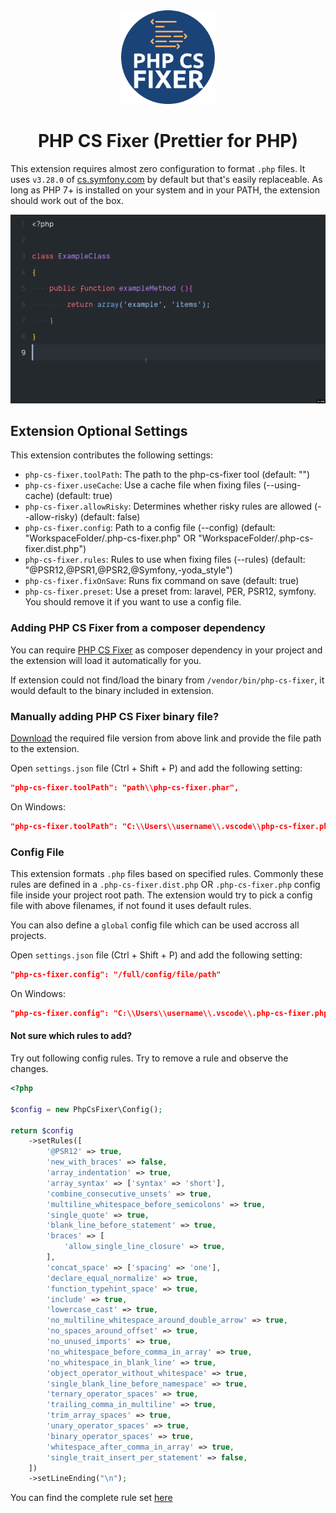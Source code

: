 <div align="center">
    <img width="150px" height="150px" src="icon.png"/>
</div>

<div align="center"><h1>PHP CS Fixer (Prettier for PHP)</h1></div>

This extension requires almost zero configuration to format `.php` files. It uses `v3.28.0` of [cs.symfony.com](https://cs.symfony.com/) by default but that's easily replaceable. As long as PHP 7+ is installed on your system and in your PATH, the extension should work out of the box.

![demo](simple-demo.gif)

## Extension Optional Settings

This extension contributes the following settings:

* `php-cs-fixer.toolPath`: The path to the php-cs-fixer tool (default: "")
* `php-cs-fixer.useCache`: Use a cache file when fixing files (--using-cache) (default: true)
* `php-cs-fixer.allowRisky`: Determines whether risky rules are allowed (--allow-risky) (default: false)
* `php-cs-fixer.config`: Path to a config file (--config) (default: "WorkspaceFolder/.php-cs-fixer.php" OR "WorkspaceFolder/.php-cs-fixer.dist.php")
* `php-cs-fixer.rules`: Rules to use when fixing files (--rules) (default: "@PSR12,@PSR1,@PSR2,@Symfony,-yoda_style")
* `php-cs-fixer.fixOnSave`: Runs fix command on save (default: true)
* `php-cs-fixer.preset`: Use a preset from: laravel, PER, PSR12, symfony. You should remove it if you want to use a config file.

### Adding PHP CS Fixer from a composer dependency

You can require [PHP CS Fixer](https://packagist.org/packages/friendsofphp/php-cs-fixer) as composer dependency in your project and the extension will load it automatically for you.

If extension could not find/load the binary from `/vendor/bin/php-cs-fixer`, it would default to the binary included in extension.

### Manually adding PHP CS Fixer binary file?

[Download](https://cs.symfony.com/) the required file version from above link and provide the file path to the extension.

Open `settings.json` file (Ctrl + Shift + P) and add the following setting:

```json
"php-cs-fixer.toolPath": "path\\php-cs-fixer.phar",
```

On Windows:

```json
"php-cs-fixer.toolPath": "C:\\Users\\username\\.vscode\\php-cs-fixer.phar",
```

### Config File

This extension formats `.php` files based on specified rules. Commonly these rules are defined in a `.php-cs-fixer.dist.php` OR `.php-cs-fixer.php` config file inside your project root path. The extension would try to pick a config file with above filenames, if not found it uses default rules.

You can also define a `global` config file which can be used accross all projects.

Open `settings.json` file (Ctrl + Shift + P) and add the following setting:

```json
"php-cs-fixer.config": "/full/config/file/path"
```

On Windows:

```json
"php-cs-fixer.config": "C:\\Users\\username\\.vscode\\.php-cs-fixer.php"
```

#### Not sure which rules to add?

Try out following config rules. Try to remove a rule and observe the changes.

```php
<?php

$config = new PhpCsFixer\Config();

return $config
    ->setRules([
        '@PSR12' => true,
        'new_with_braces' => false,
        'array_indentation' => true,
        'array_syntax' => ['syntax' => 'short'],
        'combine_consecutive_unsets' => true,
        'multiline_whitespace_before_semicolons' => true,
        'single_quote' => true,
        'blank_line_before_statement' => true,
        'braces' => [
            'allow_single_line_closure' => true,
        ],
        'concat_space' => ['spacing' => 'one'],
        'declare_equal_normalize' => true,
        'function_typehint_space' => true,
        'include' => true,
        'lowercase_cast' => true,
        'no_multiline_whitespace_around_double_arrow' => true,
        'no_spaces_around_offset' => true,
        'no_unused_imports' => true,
        'no_whitespace_before_comma_in_array' => true,
        'no_whitespace_in_blank_line' => true,
        'object_operator_without_whitespace' => true,
        'single_blank_line_before_namespace' => true,
        'ternary_operator_spaces' => true,
        'trailing_comma_in_multiline' => true,
        'trim_array_spaces' => true,
        'unary_operator_spaces' => true,
        'binary_operator_spaces' => true,
        'whitespace_after_comma_in_array' => true,
        'single_trait_insert_per_statement' => false,
    ])
    ->setLineEnding("\n");
```

You can find the complete rule set [here](https://github.com/FriendsOfPHP/PHP-CS-Fixer/blob/master/doc/ruleSets/index.rst)

